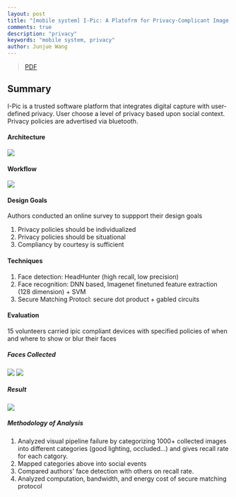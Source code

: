 ```yaml
---
layout: post
title: "[mobile system] I-Pic: A Platofrm for Privacy-Complicant Image Capture"
comments: true
description: "privacy"
keywords: "mobile system, privacy"
author: Junjue Wang
---
```


> [PDF](https://www.mpi-sws.org/~druschel/publications/ipic.pdf)

## Summary

I-Pic is a trusted software platform that integrates digital capture with user-defined privacy. User choose a level of privacy based upon social context. Privacy policies are advertised via bluetooth.

#### Architecture

<img src="{{ site.baseurl }}/posts_image/ipic-arch.png">

#### Workflow

<img src="{{ site.baseurl }}/posts_image/ipic-workflow.png">

#### Design Goals
Authors conducted an online survey to suppport their design goals

1. Privacy policies should be individualized
2. Privacy policies should be situational
3. Compliancy by courtesy is sufficient

#### Techniques

1. Face detection: HeadHunter (high recall, low precision)
2. Face recognition: DNN based, Imagenet finetuned feature extraction (128 dimension)  + SVM
3. Secure Matching Protocl: secure dot product + gabled circuits

#### Evaluation

15 volunteers carried ipic compliant devices with specified policies of when and where to show or blur their faces

##### Faces Collected
<img src="{{ site.baseurl }}/posts_image/ipic-eval-setup0.png">
<img src="{{ site.baseurl }}/posts_image/ipic-eval-setup.png">

##### Result
<img src="{{ site.baseurl }}/posts_image/ipic-eval-result.png">

##### Methodology of Analysis
1. Analyzed visual pipeline failure by categorizing 1000+ collected images into different categories (good lighting, occluded...) and gives recall rate for each catgory.
2. Mapped categories above into social events
3. Compared authors' face detection with others on recall rate.
4. Analyzed computation, bandwidth, and energy cost of secure matching protocol